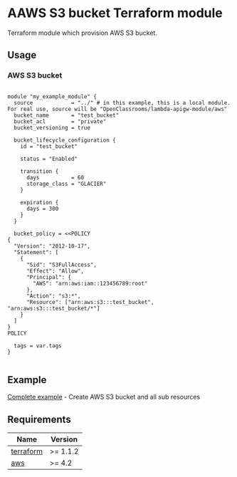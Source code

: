 # AAWS S3 bucket Terraform module

Terraform module which provision AWS S3 bucket.

## Usage

### AWS S3 bucket

```hcl

module "my_example_module" {
  source            = "../" # in this example, this is a local module. For real use, source will be "OpenClassrooms/lambda-apigw-module/aws"
  bucket_name       = "test_bucket"
  bucket_acl        = "private"
  bucket_versioning = true

  bucket_lifecycle_configuration {
    id = "test_bucket"

    status = "Enabled"

    transition {
      days          = 60
      storage_class = "GLACIER"
    }

    expiration {
      days = 300
    }
  }

  bucket_policy = <<POLICY
{
  "Version": "2012-10-17",
  "Statement": [
    {
      "Sid": "S3FullAccess",
      "Effect": "Allow",
      "Principal": {
        "AWS": "arn:aws:iam::123456789:root"
      },
      "Action": "s3:*",
      "Resource": ["arn:aws:s3:::test_bucket", "arn:aws:s3:::test_bucket/*"]
    }
  ]
}
POLICY

  tags = var.tags
}


```

## Example

[Complete example](https://github.com/OpenClassrooms/terraform-aws-s3-bucket-module/blob/master/example/main.tf) - Create AWS S3 bucket and all sub resources

## Requirements

| Name                                                                     | Version  |
| ------------------------------------------------------------------------ | -------- |
| <a name="requirement_terraform"></a> [terraform](#requirement_terraform) | >= 1.1.2 |
| <a name="requirement_aws"></a> [aws](#requirement_aws)                   | >= 4.2   |
